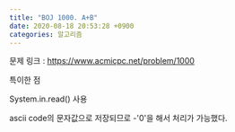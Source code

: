 ```yaml
---
title: "BOJ 1000. A+B"
date: 2020-08-18 20:53:28 +0900
categories: 알고리즘
---
```


문제 링크 : https://www.acmicpc.net/problem/1000

특이한 점

System.in.read() 사용

ascii code의 문자값으로 저장되므로 -'0'을 해서 처리가 가능했다.
